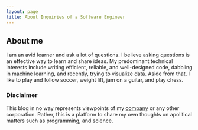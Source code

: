 ```yaml
---
layout: page
title: About Inquiries of a Software Engineer
---
```



## About me

I am an avid learner and ask a lot of questions. I believe asking questions is an effective way to learn and share ideas. My predominant technical interests include writing efficient, reliable, and well-designed code, dabbling in machine learning, and recently, trying to visualize data. Aside from that, I like to play and follow soccer, weight lift, jam on a guitar, and play chess.

### Disclaimer

This blog in no way represents viewpoints of my [company](https://www.bloomberg.com) or any other corporation. Rather, this is a platform to share my own thoughts on apolitical matters such as programming, and science. 
